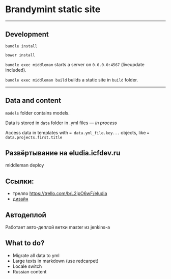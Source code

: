# Brandymint static site
------

## Development

`bundle install`

`bower install`

`bundle exec middleman` starts a server on `0.0.0.0:4567` (liveupdate included).

`bundle exec middleman build` builds a static site in `build` folder.

---

## Data and content

`models` folder contains models.

Data is stored in `data` folder in .yml files — *in process*

Access data in templates with `= data.yml_file.key...` objects, like `= data.projects.first.title`

## Развёртывание на eludia.icfdev.ru

  middleman deploy

## Ссылки:

* трелло https://trello.com/b/L2ipO6wF/eludia
* [дизайн](https://docs.google.com/file/d/0B1A2sA77jfTZdEpUQ1hQbnFFNW8/edit)



## Автодеплой

Работает авто-деплой ветки master из jenkins-а

## What to do?
- Migrate all data to yml
- Large texts in markdown (use redcarpet)
- Locale switch
- Russian content
